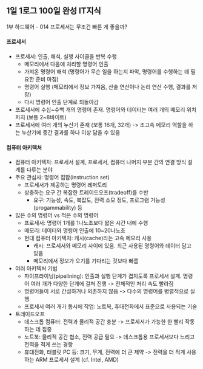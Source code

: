 ## 1일 1로그 100일 완성 IT지식

1부 하드웨어 - 014 프로세서는 무조건 빠른 게 좋을까?

#### 프로세서

- 프로세서: 인출, 해석, 실행 사이클을 반복 수행
  - 메모리에서 다음에 처리할 명령어 인출
  - 가져온 명령어 해석 (명령어가 무슨 일을 하는지 파악, 명령어를 수행하는 데 필요한 준비 마침)
  - 명령어 실행 (메모리에서 정보 가져옴, 산술 연산이나 논리 연산 수행, 결과를 저장)
  - 다시 명령어 인출 단계로 되돌아감
- 프로세서에 수십~수백 개의 명령어 존재. 명령어와 데이터는 여러 개의 메모리 위치 차지 (보통 2~8바이트)
- 프로세서에 여러 개의 누산기 존재 (보통 16개, 32개) -> 초고속 메모리 역할을 하는 누산기에 중간 결과를 하나 이상 담을 수 있음

#### 컴퓨터 아키텍처

- 컴퓨터 아키텍처: 프로세서 설계, 프로세서, 컴퓨터 나머지 부분 간의 연결 방식 설계를 다루는 분야
- 주요 관심사: 명령어 집합(instruction set)
  - 프로세서가 제공하는 명령어 레퍼토리
  - 상충하는 요구 간 복잡한 트레이드오프(tradeoff)를 수반
    - 요구: 기능성, 속도, 복잡도, 전력 소모 정도, 프로그램 가능성(progammability) 등
- 많은 수의 명령어 vs 적은 수의 명령어
  - 프로세서: 명령어 1개를 1나노초보다 짧은 시간 내에 수행
  - 메모리: 데이터와 명령어 인출에 10~20나노초
  - 현대 컴퓨터 아키텍처: 캐시(cache)라는 고속 메모리 사용
    - 캐시: 프로세서와 메모리 사이에 있음. 최근 사용된 명령어와 데이터 담고 있음
    - 메모리에서 정보가 오기를 기다리는 것보다 빠름
- 여러 아키텍처 기법
  - 파이프라이닝(pipelining): 인출과 실행 단계가 겹치도록 프로세서 설계. 명령어 여러 개가 다양한 단계에 걸쳐 진행 -> 전체적인 처리 속도 빨라짐
  - 명령어들이 서로 간섭하거나 의존하지 않음 -> 다수의 명령어를 병렬적으로 실행
  - 프로세서 여러 개가 동시에 작업: 노트북, 휴대전화에서 표준으로 사용되는 기술
- 트레이드오프
  - 데스크톱 컴퓨터: 전력과 물리적 공간 충분 -> 프로세서가 가능한 한 빨리 작동하는 데 집중
  - 노트북: 물리적 공간 협소, 전력 공급 필요 -> 데스크톱용 프로세서보다 느리고 전력을 적게 쓰는 경향
  - 휴대전화, 태블릿 PC 등: 크기, 무게, 전력에 더 큰 제약 -> 전력을 더 적게 사용하는 ARM 프로세서 설계 (cf. Intel, AMD)
